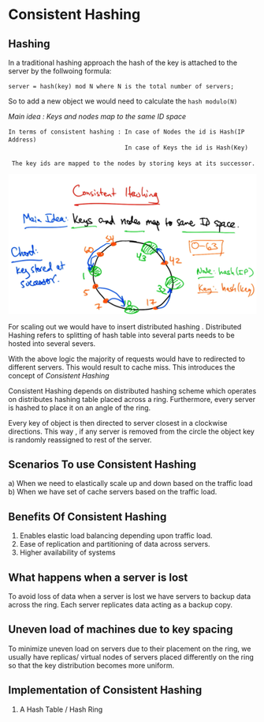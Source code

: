# Consistent Hashing #

## Hashing ##

In a traditional hashing approach the hash of the key is attached to the server by the follwoing formula:

```
server = hash(key) mod N where N is the total number of servers;

```

So to add a new object we would need to calculate the  ``` hash modulo(N) ``` 


*Main idea : Keys and nodes map to the same ID space*

```
In terms of consistent hashing : In case of Nodes the id is Hash(IP Address)
                                 In case of Keys the id is Hash(Key)

 The key ids are mapped to the nodes by storing keys at its successor.                                   

```

![ConsistentHashing](/SystemDesign/images/conHash.png)

For scaling out we would have to insert distributed hashing .
Distributed Hashing refers to splitting of hash table into several parts needs to be hosted into several severs.

With the above logic the majority of requests would have to redirected to different servers. This would result to cache miss. This introduces the concept of *Consistent Hashing* 

Consistent Hashing depends on distributed hashing scheme which operates on distributes hashing table placed across a ring.
Furthermore, every server is hashed to place it on an angle of the ring.

Every key of object is then directed to server closest in a clockwise directions. This way , if any server is removed from the circle the object key is randomly reassigned to rest of the server.

## Scenarios To use Consistent Hashing ##

a) When we need to elastically scale up and down based on the traffic load 
b) When we have set of cache servers based on the traffic load.

## Benefits Of Consistent Hashing ##

1) Enables elastic load balancing depending upon traffic load.
2) Ease of replication and partitioning of data across servers.
3) Higher availability of systems

## What happens when a server is lost ##

To avoid loss of data when a server is lost we have servers to backup data across the ring. Each server replicates data acting as a backup copy.

## Uneven load of machines due to key spacing ##

To minimize uneven load on servers due to their placement on the ring, we usually have replicas/ virtual nodes of servers placed differently on the ring so that the key distribution becomes more uniform.

## Implementation of Consistent Hashing ##

1. A Hash Table / Hash Ring 